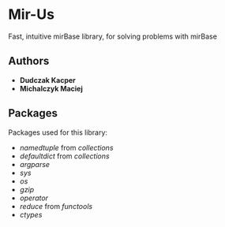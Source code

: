 # Mir-Us
 Fast, intuitive mirBase library, for solving problems with mirBase
 
## Authors

- **Dudczak Kacper**
- **Michalczyk Maciej**

## Packages

Packages used for this library:

- _namedtuple_ from _collections_
- _defaultdict_ from _collections_
- _argparse_
- _sys_
- _os_
- _gzip_
- _operator_
- _reduce_ from _functools_
- _ctypes_
